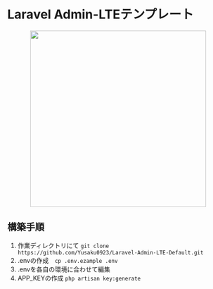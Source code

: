 # Laravel Admin-LTEテンプレート
<p align="center"><a href="https://laravel.com" target="_blank"><img src="https://shishido.dev/wp-content/uploads/2019/11/adminlte-laravel-1536x774.png" width="400"></a></p>

## 構築手順
1. 作業ディレクトリにて `git clone https://github.com/Yusaku0923/Laravel-Admin-LTE-Default.git`
2. .envの作成　`cp .env.ezample .env`
3. .envを各自の環境に合わせて編集
4. APP_KEYの作成 `php artisan key:generate`

